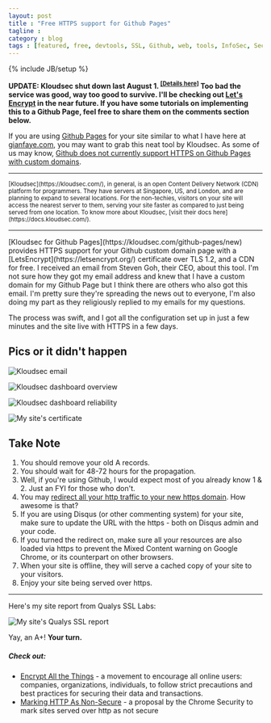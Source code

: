 ```yaml
---
layout: post
title : "Free HTTPS support for Github Pages"
tagline : 
category : blog
tags : [featured, free, devtools, SSL, Github, web, tools, InfoSec, Security, Cybersecurity]
---
```

{% include JB/setup %}

**UPDATE: Kloudsec shut down last August 1. <sup>[[Details here]](https://www.reddit.com/r/webdev/comments/4s3kmf/got_an_email_saying_that_kloudsec_will_be/)</sup> Too bad the service was good, way too good to survive. I'll be checking out [Let's Encrypt](https://letsencrypt.org/getting-started/) in the near future. If you have some tutorials on implementing this to a Github Page, feel free to share them on the comments section below.**

If you are using [Github Pages](https://pages.github.com/) for your site similar to what I have here at [gianfaye.com](/colophon), you may want to grab this neat tool by Kloudsec. As some of us may know, [Github does not currently support HTTPS on Github Pages with custom domains](https://gist.github.com/coolaj86/e07d42f5961c68fc1fc8). 
<hr>
<small>[Kloudsec](https://kloudsec.com/), in general, is an open Content Delivery Network (CDN) platform for programmers. They have servers at Singapore, US, and London, and are planning to expand to several locations. For the non-techies, visitors on your site will access the nearest server to them, serving your site faster as compared to just being served from one location. To know more about Kloudsec, [visit their docs here](https://docs.kloudsec.com/).</small>
<hr>
[Kloudsec for Github Pages](https://kloudsec.com/github-pages/new) provides HTTPS support for your Github custom domain page with a [LetsEncrypt](https://letsencrypt.org/) certificate over TLS 1.2, and a CDN for free. I received an email from Steven Goh, their CEO, about this tool. I'm not sure how they got my email address and knew that I have a custom domain for my Github Page but I think there are others who also got this email. I'm pretty sure they're spreading the news out to everyone, I'm also doing my part as they religiously replied to my emails for my questions.

The process was swift, and I got all the configuration set up in just a few minutes and the site live with HTTPS in a few days. 

## Pics or it didn't happen

![Kloudsec email](https://i.imgur.com/QLeV8rO.png)

![Kloudsec dashboard overview](https://i.imgur.com/9y0miic.png)

![Kloudsec dashboard reliability](https://i.imgur.com/4mEmwOm.png)

![My site's certificate](https://i.imgur.com/eg2hw6f.png)

## Take Note

1. You should remove your old A records.
2. You should wait for 48-72 hours for the propagation.
3. Well, if you're using Github, I would expect most of you already know 1 & 2. Just an FYI for those who don't.
4. You may [redirect all your http traffic to your new https domain](https://docs.kloudsec.com/v1/discuss/56e90d37dae96a0e00de0a5d). How awesome is that?
5. If you are using Disqus (or other commenting system) for your site, make sure to update the URL with the https - both on Disqus admin and your code.
6. If you turned the redirect on, make sure all your resources are also loaded via https to prevent the Mixed Content warning on Google Chrome, or its counterpart on other browsers. 
7. When your site is offline, they will serve a cached copy of your site to your visitors.
8. Enjoy your site being served over https.

<hr>
Here's my site report from Qualys SSL Labs:

![My site's Qualys SSL report](https://i.imgur.com/aYgppeW.png)

Yay, an A+! **Your turn.**

##### Check out:

* [Encrypt All the Things](https://encryptallthethings.net/) - a movement to encourage all online users: companies, organizations, individuals, to follow strict precautions and best practices for securing their data and transactions.
* [Marking HTTP As Non-Secure](https://www.chromium.org/Home/chromium-security/marking-http-as-non-secure) - a proposal by the Chrome Security to mark sites served over http as not secure

